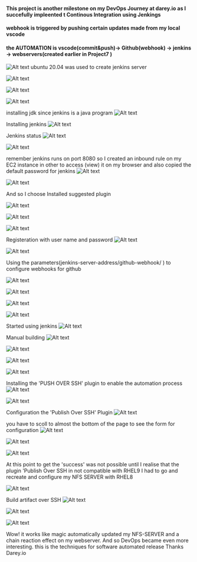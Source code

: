 #### This project is another milestone on my DevOps Journey at darey.io as I succefully impleented t Continous Integration using Jenkings 
#### webhook  is triggered by pushing certain updates made from my local vscode 
#### the AUTOMATION is vscode(commit&push)-> Github(webhook) -> jenkins -> webservers(created earlier in Project7 )

![Alt text](IMG-SCREENSHOTS/Screenshot_20230126_232639.png)
 ubuntu 20.04 was used to create jenkins server 
 
 ![Alt text](IMG-SCREENSHOTS/Screenshot_20230126_232757.png)

![Alt text](IMG-SCREENSHOTS/Screenshot_20230126_232804.png)

![Alt text](IMG-SCREENSHOTS/Screenshot_20230126_232854.png)

installing jdk since jenkins is a java program
![Alt text](IMG-SCREENSHOTS/Screenshot_20230126_232925.png)

Installing jenkins
![Alt text](IMG-SCREENSHOTS/Screenshot_20230126_233251.png)

Jenkins status
![Alt text](IMG-SCREENSHOTS/Screenshot_20230126_233440.png)

![Alt text](IMG-SCREENSHOTS/Screenshot_20230126_233843.png)

remember jenkins runs on port 8080 so I created an inbound rule on my EC2 instance in other to access (view) it on my browser and also copied the default password for jenkins
![Alt text](IMG-SCREENSHOTS/Screenshot_20230126_233953.png)

![Alt text](IMG-SCREENSHOTS/Screenshot_20230126_234008.png)

And so I choose Installed suggested plugin

![Alt text](IMG-SCREENSHOTS/Screenshot_20230126_234114.png)

![Alt text](IMG-SCREENSHOTS/Screenshot_20230126_234136.png)

![Alt text](IMG-SCREENSHOTS/Screenshot_20230126_234142.png)

Registeration with user name and password
![Alt text](IMG-SCREENSHOTS/Screenshot_20230126_234706.png)

![Alt text](IMG-SCREENSHOTS/Screenshot_20230126_235209.png)

Using the parameters(jenkins-server-address/github-webhook/ ) to configure webhooks for github

![Alt text](IMG-SCREENSHOTS/Screenshot_20230202_225535.png)

![Alt text](IMG-SCREENSHOTS/Screenshot_20230203_013049.png)

![Alt text](IMG-SCREENSHOTS/Screenshot_20230203_013057.png)

![Alt text](IMG-SCREENSHOTS/Screenshot_20230126_235221.png)

Started using jenkins
![Alt text](IMG-SCREENSHOTS/Screenshot_20230127_001844.png)

Manual building
![Alt text](IMG-SCREENSHOTS/Screenshot_20230127_093020.png)

![Alt text](IMG-SCREENSHOTS/Screenshot_20230127_112438.png)

![Alt text](IMG-SCREENSHOTS/Screenshot_20230129_115035.png)

![Alt text](IMG-SCREENSHOTS/Screenshot_20230129_115639.png)

Installing the  'PUSH OVER SSH' plugin to enable the automation process
![Alt text](IMG-SCREENSHOTS/Screenshot_20230129_115639.png)

![Alt text](IMG-SCREENSHOTS/Screenshot_20230129_115656.png)

Configuration the 'Publish Over SSH' Plugin
![Alt text](IMG-SCREENSHOTS/Screenshot_20230129_120503.png)

you have to scoll to almost the bottom of the page to see the form for configuration
![Alt text](IMG-SCREENSHOTS/Screenshot_20230129_120820.png)

![Alt text](IMG-SCREENSHOTS/Screenshot_20230129_121511.png)

![Alt text](IMG-SCREENSHOTS/Screenshot_20230129_121548.png)

At this point to get the 'success' was not possible until I realise that the plugin 'Publish Over SSH in not compatible with RHEL9 I had to go and recreate  and configure my NFS SERVER with RHEL8 
 
![Alt text](IMG-SCREENSHOTS/Screenshot_20230202_223107.png)

Build artifact over SSH
![Alt text](IMG-SCREENSHOTS/Screenshot_20230202_224820.png)

![Alt text](IMG-SCREENSHOTS/Screenshot_20230202_225517.png)

![Alt text](IMG-SCREENSHOTS/Screenshot_20230203_013123.png)

Wow! it works like magic automatically updated my NFS-SERVER and a chain reaction effect on my webserver.
And so DevOps became even more interesting. this is the techniques for software automated release
Thanks Darey.io



